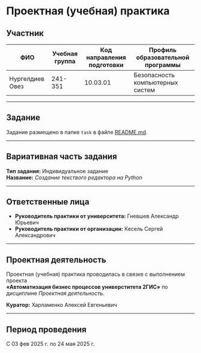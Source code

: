 # Проектная (учебная) практика

## Участник

| ФИО                          | Учебная группа | Код направления подготовки | Профиль образовательной программы       |
|------------------------------|----------------|-----------------------------|------------------------------------------|
| Нургелдиев Овез   | 241-351        | 10.03.01                    | Безопасность компьютерных систем         |

---

## Задание

Задание размещено в папке `task` в файле [README.md](task/README.md).

---

## Вариативная часть задания

**Тип задания:** Индивидуальное задание  
**Название:** *Создание текствого редактора на Python*

---

## Ответственные лица

- **Руководитель практики от университета:** Гневшев Александр Юрьевич  
- **Руководитель практики от организации:** Кесель Сергей Александрович

---

## Проектная деятельность

Проектная (учебная) практика проводилась в связке с выполнением проекта  
**«Автоматизация бизнес процессов универститета 2ГИС»** по дисциплине *Проектная деятельность*.

**Куратор:** Харламенко Алексей Евгеньевич

---

## Период проведения

С 03 фев 2025 г. по 24 мая 2025 г.
